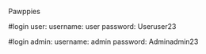 Pawppies 

#login user: 
username: user
password: Useruser23

#login admin: 
username: admin
password: Adminadmin23
